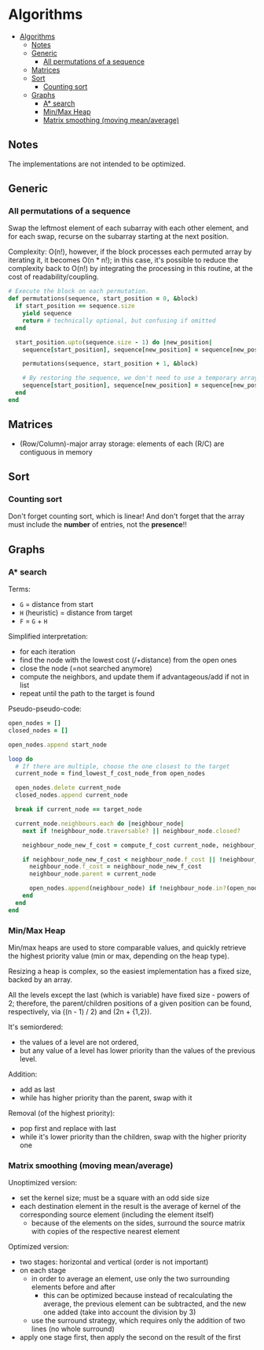 # Algorithms

- [Algorithms](#algorithms)
  - [Notes](#notes)
  - [Generic](#generic)
    - [All permutations of a sequence](#all-permutations-of-a-sequence)
  - [Matrices](#matrices)
  - [Sort](#sort)
    - [Counting sort](#counting-sort)
  - [Graphs](#graphs)
    - [A* search](#a-search)
    - [Min/Max Heap](#minmax-heap)
    - [Matrix smoothing (moving mean/average)](#matrix-smoothing-moving-meanaverage)

## Notes

The implementations are not intended to be optimized.

## Generic

### All permutations of a sequence

Swap the leftmost element of each subarray with each other element, and for each swap, recurse on the subarray starting at the next position.

Complexity: O(n!), however, if the block processes each permuted array by iterating it, it becomes O(n * n!); in this case, it's possible to reduce the complexity back to O(n!) by integrating the processing in this routine, at the cost of readability/coupling.

```rb
# Execute the block on each permutation.
def permutations(sequence, start_position = 0, &block)
  if start_position == sequence.size
    yield sequence
    return # technically optional, but confusing if omitted
  end

  start_position.upto(sequence.size - 1) do |new_position|
    sequence[start_position], sequence[new_position] = sequence[new_position], sequence[start_position]

    permutations(sequence, start_position + 1, &block)

    # By restoring the sequence, we don't need to use a temporary array.
    sequence[start_position], sequence[new_position] = sequence[new_position], sequence[start_position]
  end
end
```

## Matrices

- (Row/Column)-major array storage: elements of each (R/C) are contiguous in memory

## Sort

### Counting sort

Don't forget counting sort, which is linear! And don't forget that the array must include the **number** of entries, not the **presence**!!

## Graphs

### A* search

Terms:

- `G` = distance from start
- `H` (heuristic) = distance from target
- `F` = `G` + `H`

Simplified interpretation:

- for each iteration
- find the node with the lowest cost (/+distance) from the open ones
- close the node (=not searched anymore)
- compute the neighbors, and update them if advantageous/add if not in list
- repeat until the path to the target is found

Pseudo-pseudo-code:

```rb
open_nodes = []
closed_nodes = []

open_nodes.append start_node

loop do
  # If there are multiple, choose the one closest to the target
  current_node = find_lowest_f_cost_node_from open_nodes

  open_nodes.delete current_node
  closed_nodes.append current_node

  break if current_node == target_node

  current_node.neighbours.each do |neighbour_node|
    next if !neighbour_node.traversable? || neighbour_node.closed?

    neighbour_node_new_f_cost = compute_f_cost current_node, neighbour_node

    if neighbour_node_new_f_cost < neighbour_node.f_cost || !neighbour_node.in?(open_nodes)
      neighbour_node.f_cost = neighbour_node_new_f_cost
      neighbour_node.parent = current_node

      open_nodes.append(neighbour_node) if !neighbour_node.in?(open_nodes)
    end
  end
end
```

### Min/Max Heap

Min/max heaps are used to store comparable values, and quickly retrieve the highest priority value (min or max, depending on the heap type).

Resizing a heap is complex, so the easiest implementation has a fixed size, backed by an array.

All the levels except the last (which is variable) have fixed size - powers of 2; therefore, the parent/children positions of a given position can be found, respectively, via ((n - 1) / 2) and (2n + {1,2}).

It's semiordered:

- the values of a level are not ordered,
- but any value of a level has lower priority than the values of the previous level.

Addition:

- add as last
- while has higher priority than the parent, swap with it

Removal (of the highest priority):

- pop first and replace with last
- while it's lower priority than the children, swap with the higher priority one

### Matrix smoothing (moving mean/average)

Unoptimized version:

- set the kernel size; must be a square with an odd side size
- each destination element in the result is the average of kernel of the corresponding source element (including the element itself)
  - because of the elements on the sides, surround the source matrix with copies of the respective nearest element

Optimized version:

- two stages: horizontal and vertical (order is not important)
- on each stage
  - in order to average an element, use only the two surrounding elements before and after
    - this can be optimized because instead of recalculating the average, the previous element can be subtracted, and the new one added (take into account the division by 3)
  - use the surround strategy, which requires only the addition of two lines (no whole surround)
- apply one stage first, then apply the second on the result of the first
